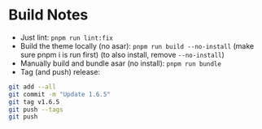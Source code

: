 # Build Notes
- Just lint: `pnpm run lint:fix`
- Build the theme locally (no asar): `pnpm run build --no-install` (make sure pnpm i is run first) (to also install, remove `--no-install`)
- Manually build and bundle asar (no install): `pnpm run bundle`
- Tag (and push) release:
```sh
git add --all
git commit -m "Update 1.6.5"
git tag v1.6.5
git push --tags
git push
```
